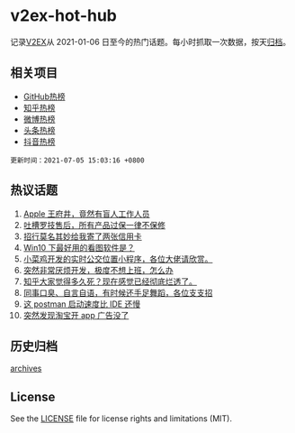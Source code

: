 # v2ex-hot-hub

 记录[V2EX](https://www.v2ex.com/)从 2021-01-06 日至今的热门话题。每小时抓取一次数据，按天[归档](archives)。
 
 ## 相关项目

- [GitHub热榜](https://github.com/snaildev/github-hot-hub)
- [知乎热榜](https://github.com/snaildev/zhihu-hot-hub)
- [微博热榜](https://github.com/snaildev/weibo-hot-hub)
- [头条热榜](https://github.com/snaildev/toutiao-hot-hub)
- [抖音热榜](https://github.com/snaildev/douyin-hot-hub)


 `更新时间：2021-07-05 15:03:16 +0800`

## 热议话题

1. [Apple 王府井，竟然有盲人工作人员](https://www.v2ex.com/t/787503)
1. [吐槽罗技售后，所有产品过保一律不保修](https://www.v2ex.com/t/787561)
1. [招行莫名其妙给我寄了两张信用卡](https://www.v2ex.com/t/787551)
1. [Win10 下最好用的看图软件是？](https://www.v2ex.com/t/787453)
1. [小菜鸡开发的实时公交位置小程序，各位大佬请欣赏。](https://www.v2ex.com/t/787522)
1. [突然非常厌烦开发，极度不想上班，怎么办](https://www.v2ex.com/t/787520)
1. [知乎大家觉得多久死？现在感觉已经彻底烂透了。](https://www.v2ex.com/t/787570)
1. [同事口臭、自言自语，有时候还手足舞蹈，各位支支招](https://www.v2ex.com/t/787532)
1. [这 postman 启动速度比 IDE 还慢](https://www.v2ex.com/t/787560)
1. [突然发现淘宝开 app 广告没了](https://www.v2ex.com/t/787460)

## 历史归档

[archives](archives)

## License

See the [LICENSE](LICENSE) file for license rights and limitations (MIT).

